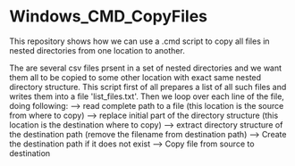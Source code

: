 # Windows_CMD_CopyFiles
This repository shows how we can use a .cmd script to copy all files in nested directories from one location to another.

The are several csv files prsent in a set of nested directories and we want them all to be copied to some other location with exact same nested directory structure. This script first of all prepares a list of all such files and writes them into a file 'list_files.txt'. Then we loop over each line of the file, doing following:
--> read complete path to a file (this location is the source from where to copy)
--> replace initial part of the directory structure (this location is the destination where to copy)
--> extract directory structure of the destination path (remove the filename from destination path)
--> Create the destination path if it does not exist
--> Copy file from source to destination
